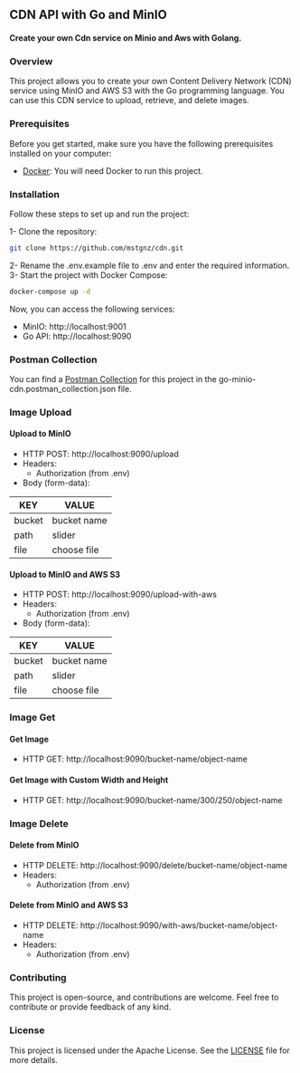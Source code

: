 ## CDN API with Go and MinIO
#### Create your own Cdn service on Minio and Aws with Golang.

### Overview

This project allows you to create your own Content Delivery Network (CDN) service using MinIO and AWS S3 with the Go programming language. You can use this CDN service to upload, retrieve, and delete images.

### Prerequisites
Before you get started, make sure you have the following prerequisites installed on your computer:
* [Docker](https://www.docker.com/): You will need Docker to run this project.


### Installation

Follow these steps to set up and run the project:

1- Clone the repository:
```bash
git clone https://github.com/mstgnz/cdn.git
```
2- Rename the .env.example file to .env and enter the required information.
3- Start the project with Docker Compose:
```bash
docker-compose up -d
```
Now, you can access the following services:
* MinIO: http://localhost:9001
* Go API: http://localhost:9090

### Postman Collection
You can find a [Postman Collection](go-minio-cdn.postman_collection.json) for this project in the go-minio-cdn.postman_collection.json file.


### Image Upload

#### Upload to MinIO

* HTTP POST: http://localhost:9090/upload
* Headers:
  * Authorization (from .env)
* Body (form-data):

| KEY    | VALUE       |
|--------|-------------|
| bucket | bucket name |
| path   | slider      |
| file   | choose file |


#### Upload to MinIO and AWS S3

* HTTP POST: http://localhost:9090/upload-with-aws
* Headers:
    * Authorization (from .env)
* Body (form-data):

| KEY    | VALUE       |
|--------|-------------|
| bucket | bucket name |
| path   | slider      |
| file   | choose file |


### Image Get

#### Get Image
* HTTP GET: http://localhost:9090/bucket-name/object-name

#### Get Image with Custom Width and Height
* HTTP GET: http://localhost:9090/bucket-name/300/250/object-name

### Image Delete

#### Delete from MinIO
* HTTP DELETE: http://localhost:9090/delete/bucket-name/object-name
* Headers:
  * Authorization (from .env)


#### Delete from MinIO and AWS S3
* HTTP DELETE: http://localhost:9090/with-aws/bucket-name/object-name
* Headers:
    * Authorization (from .env)


### Contributing
This project is open-source, and contributions are welcome. Feel free to contribute or provide feedback of any kind.


### License
This project is licensed under the Apache License. See the [LICENSE](LICENSE) file for more details.